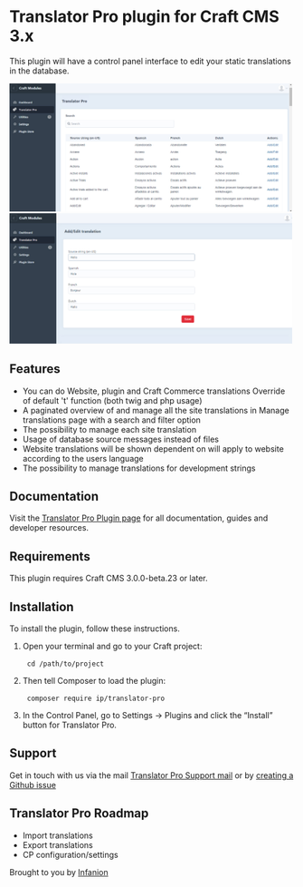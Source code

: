 # Translator Pro plugin for Craft CMS 3.x

This plugin will have a control panel interface to edit your static translations in the database.

<img width="500" src="resources/img/Translator_screen_1.jpg">
<img width="500" src="resources/img/Translator_screen_2.jpg">


## Features

- You can do Website, plugin and Craft Commerce translations
Override of default 't' function (both twig and php usage)
- A paginated overview of and manage all the site translations in Manage translations page with a search and filter option
- The possibility to manage each site translation
- Usage of database source messages instead of files 
- Website translations will be shown dependent on will apply to website according to the users language
- The possibility to manage translations for development strings

## Documentation

Visit the [Translator Pro Plugin page](https://github.com/infanion-plugins/Translator-pro) for all documentation, guides and developer resources.

## Requirements

This plugin requires Craft CMS 3.0.0-beta.23 or later.


## Installation

To install the plugin, follow these instructions.

1. Open your terminal and go to your Craft project:

        cd /path/to/project

2. Then tell Composer to load the plugin:

        composer require ip/translator-pro

3. In the Control Panel, go to Settings → Plugins and click the “Install” button for Translator Pro.



## Support

Get in touch with us via the mail [Translator Pro Support mail](support-craftplugins@infanion.com) or by [creating a Github issue](https://github.com/infanion-plugins/Translator-pro/issues)


## Translator Pro Roadmap

- Import translations
- Export translations
- CP configuration/settings

Brought to you by [Infanion](https://www.infanion.com/)
